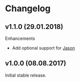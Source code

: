 # Changelog

## v1.1.0 (29.01.2018)

Enhancements

  * Add optional support for [Jason](https://github.com/michalmuskala/jason)

## v1.0.0 (08.08.2017)

Initial stable release.
